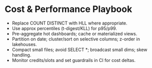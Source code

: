 # Cost & Performance Playbook

- Replace COUNT DISTINCT with HLL where appropriate.
- Use approx percentiles (t-digest/KLL) for p95/p99.
- Pre-aggregate hot dashboards; cache or materialized views.
- Partition on date; cluster/sort on selective columns; z-order in lakehouses.
- Compact small files; avoid SELECT *; broadcast small dims; skew handling.
- Monitor credits/slots and set guardrails in CI for cost deltas.
